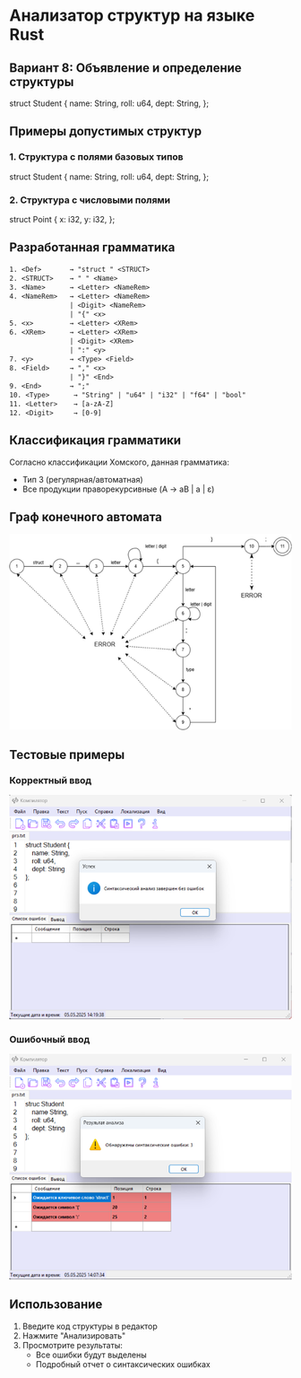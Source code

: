 # Анализатор структур на языке Rust

## Вариант 8: Объявление и определение структуры

struct Student {
    name: String,
    roll: u64,
    dept: String,
};

## Примеры допустимых структур

### 1. Структура с полями базовых типов

struct Student {
    name: String,
    roll: u64,
    dept: String,
};

### 2. Структура с числовыми полями

struct Point {
    x: i32,
    y: i32,
};


## Разработанная грамматика

```
1. <Def>       → "struct " <STRUCT>
2. <STRUCT>    → " " <Name> 
3. <Name>      → <Letter> <NameRem>
4. <NameRem>   → <Letter> <NameRem>
               | <Digit> <NameRem>
               | "{" <x>
5. <x>         → <Letter> <XRem>
6. <XRem>      → <Letter> <XRem>
               | <Digit> <XRem>
               | ":" <y> 
7. <y>         → <Type> <Field> 
8. <Field>     → "," <x>
               | "}" <End> 
9. <End>       → ";" 
10. <Type>      → "String" | "u64" | "i32" | "f64" | "bool"
11. <Letter>    → [a-zA-Z]
12. <Digit>     → [0-9]
```

## Классификация грамматики

Согласно классификации Хомского, данная грамматика:

- Тип 3 (регулярная/автоматная)
- Все продукции праворекурсивные (A → aB | a | ε)

## Граф конечного автомата

![Диаграмма конечного автомата](Рисунок2.png)

## Тестовые примеры

### Корректный ввод

![Пример корректной структуры](Рисунок8.png)

### Ошибочный ввод

![Пример вывода ошибок](Рисунок6.png)

## Использование

1. Введите код структуры в редактор
2. Нажмите "Анализировать"
3. Просмотрите результаты:
   - Все ошибки будут выделены
   - Подробный отчет о синтаксических ошибках
